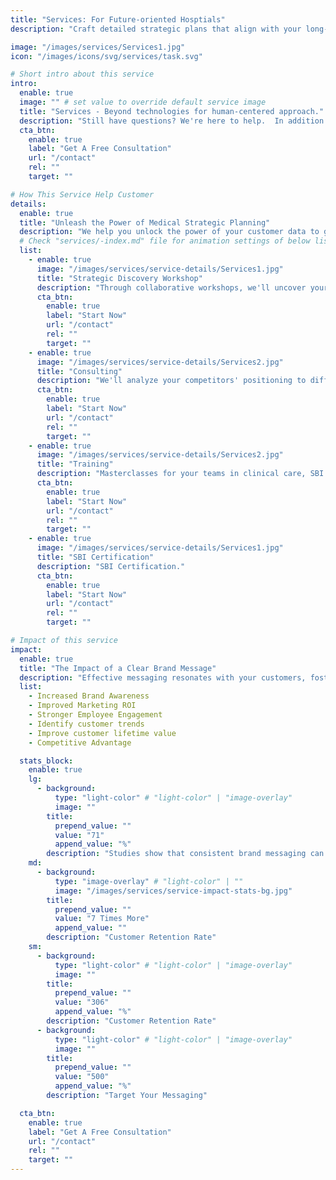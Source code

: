 ```yaml
---
title: "Services: For Future-oriented Hosptials"
description: "Craft detailed strategic plans that align with your long-term goals."

image: "/images/services/Services1.jpg"
icon: "/images/icons/svg/services/task.svg"

# Short intro about this service
intro:
  enable: true
  image: "" # set value to override default service image
  title: "Services - Beyond technologies for human-centered approach."
  description: "Still have questions? We're here to help.​  In addition to our products, we offer personalized consulting, hands-on training, and certified education programs – developed in close collaboration with medical professionals.​  We support you every step of the way toward the successful implementation of the Safe Brain Initiative."
  cta_btn:
    enable: true
    label: "Get A Free Consultation"
    url: "/contact"
    rel: ""
    target: ""

# How This Service Help Customer
details:
  enable: true
  title: "Unleash the Power of Medical Strategic Planning"
  description: "We help you unlock the power of your customer data to gain a deeper understanding of who your customers are, what motivates them, and how they interact with your institution. Through sophisticated analytics and proven methodologies"
  # Check "services/-index.md" file for animation settings of below list
  list:
    - enable: true
      image: "/images/services/service-details/Services1.jpg"
      title: "Strategic Discovery Workshop"
      description: "Through collaborative workshops, we'll uncover your brand's core values, target audience."
      cta_btn:
        enable: true
        label: "Start Now"
        url: "/contact"
        rel: ""
        target: ""
    - enable: true
      image: "/images/services/service-details/Services2.jpg"
      title: "Consulting"
      description: "We'll analyze your competitors' positioning to differentiate your brand."
      cta_btn:
        enable: true
        label: "Start Now"
        url: "/contact"
        rel: ""
        target: ""
    - enable: true
      image: "/images/services/service-details/Services2.jpg"
      title: "Training"
      description: "Masterclasses for your teams in clinical care, SBI or AI."
      cta_btn:
        enable: true
        label: "Start Now"
        url: "/contact"
        rel: ""
        target: ""
    - enable: true
      image: "/images/services/service-details/Services1.jpg"
      title: "SBI Certification"
      description: "SBI Certification."
      cta_btn:
        enable: true
        label: "Start Now"
        url: "/contact"
        rel: ""
        target: ""

# Impact of this service
impact:
  enable: true
  title: "The Impact of a Clear Brand Message"
  description: "Effective messaging resonates with your customers, fostering trust and emotional connections. It's about speaking their language and understanding their needs."
  list:
    - Increased Brand Awareness
    - Improved Marketing ROI
    - Stronger Employee Engagement
    - Identify customer trends
    - Improve customer lifetime value
    - Competitive Advantage

  stats_block:
    enable: true
    lg:
      - background:
          type: "light-color" # "light-color" | "image-overlay"
          image: ""
        title:
          prepend_value: ""
          value: "71"
          append_value: "%"
        description: "Studies show that consistent brand messaging can lead to a 71% increase in brand recognition"
    md:
      - background:
          type: "image-overlay" # "light-color" | ""
          image: "/images/services/service-impact-stats-bg.jpg"
        title:
          prepend_value: ""
          value: "7 Times More"
          append_value: ""
        description: "Customer Retention Rate"
    sm:
      - background:
          type: "light-color" # "light-color" | "image-overlay"
          image: ""
        title:
          prepend_value: ""
          value: "306"
          append_value: "%"
        description: "Customer Retention Rate"
      - background:
          type: "light-color" # "light-color" | "image-overlay"
          image: ""
        title:
          prepend_value: ""
          value: "500"
          append_value: "%"
        description: "Target Your Messaging"

  cta_btn:
    enable: true
    label: "Get A Free Consultation"
    url: "/contact"
    rel: ""
    target: ""
---
```


<!-- ---
title: "Consulting Services"
description: "Expert guidance for optimizing your clinical operations"
pubDate: 2024-05-03
hero:
  title: "Consulting Services"
  subtitle: "Expert guidance for optimizing your clinical operations"
features:
  - title: "Process Optimization"
    description: "Streamline workflows, reduce inefficiencies, and enhance operational performance"
  - title: "Quality Improvement"
    description: "Implement best practices and quality management systems"
  - title: "Change Management"
    description: "Guide successful implementation of new processes and technologies"
benefits:
  - title: "For Healthcare Providers"
    description: "Improved efficiency, better patient outcomes, reduced costs, enhanced compliance, and optimized resource utilization"
  - title: "For Clinical Teams"
    description: "Clear guidance, practical solutions, ongoing support, and measurable improvements"
caseStudies:
  - title: "Implementation Success"
    description: "Comprehensive implementation timeline and success metrics"
    results:
      - "Week 1-2: Initial assessment and planning"
      - "Week 3-4: Process analysis and recommendations"
      - "Week 5-6: Implementation planning"
      - "Week 7-8: Change management"
      - "Week 9-12: Monitoring and optimization"
faqs:
  - question: "What areas of perioperative care does ReMedium Consulting cover?"
    answer: "We cover process optimization, quality improvement, change management, and digital transformation in perioperative care."
  - question: "How is a consulting project structured?"
    answer: "Projects typically include assessment, planning, implementation, and ongoing support phases tailored to your needs."
  - question: "What outcomes can I expect from a consulting engagement?"
    answer: "Clients achieve improved efficiency, reduced costs, better patient outcomes, and sustainable change."
  - question: "How do I request a consulting proposal?"
    answer: "Contact us for a free consultation. We'll assess your needs and provide a tailored proposal."
  - question: "What support is available during and after the project?"
    answer: "We provide hands-on support throughout the project and offer follow-up services to ensure lasting results."
---

## Overview

Our consulting services provide expert guidance to optimize your clinical operations and perioperative care. We work closely with your team to identify opportunities for improvement and implement effective solutions.

## Key Features

### Process Optimization
- Workflow analysis and redesign
- Efficiency improvement strategies
- Resource optimization
- Performance metrics development
- Continuous improvement planning

### Quality Improvement
- Quality management systems
- Best practice implementation
- Performance monitoring
- Outcome measurement
- Accreditation support

### Change Management
- Implementation planning
- Staff training and support
- Communication strategies
- Progress monitoring
- Success measurement

## Benefits

### For Healthcare Providers
- Improved operational efficiency
- Better patient outcomes
- Reduced operational costs
- Enhanced regulatory compliance
- Optimized resource utilization

### For Clinical Teams
- Clear guidance and direction
- Practical, implementable solutions
- Ongoing support and training
- Measurable improvements
- Professional development

## Implementation Process

1. Initial Assessment
   - Current state analysis
   - Goal setting
   - Resource evaluation

2. Planning Phase
   - Strategy development
   - Timeline creation
   - Resource allocation

3. Implementation
   - Process changes
   - Staff training
   - System integration

4. Monitoring
   - Performance tracking
   - Outcome measurement
   - Continuous improvement

## Get Started

Ready to optimize your clinical operations? Contact us today to:
1. Schedule a consultation
2. Discuss your specific needs
3. Develop a customized plan
4. Begin your improvement journey  -->
